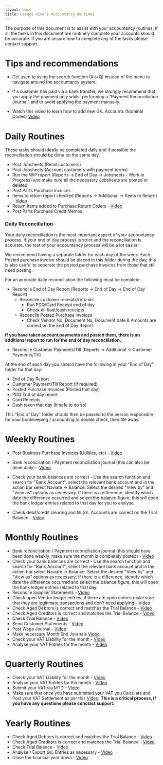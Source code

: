 ```yaml
---
layout: docs
title: Garage Hive's Accountancy Routines
---
```

The purpose of this document is to assist with your accountancy routines, if all the tasks in this document are routinely complete your accounts should be accurate. If you are unsure how to complete any of the tasks please contact support. 

# Tips and recommendations

* Get used to using the search function (Alt+Q) instead of the menu to navigate around the accountancy system. 

* If a customer has paid via a bank transfer, we strongly recommend that you apply the payment only whilst performing a "Payment Reconciliation Journal" and to avoid applying the payment manually.

* Watch this video to learn how to add new G/L Accounts (Nominal Codes) [Video](https://youtu.be/QljybTkEKYM "More Info")

# Daily Routines

These tasks should ideally be completed daily and if possible the reconciliation should be done on the same day.  

* Post Jobsheets (Retail customers)
* Post Jobsheets (Account customers with payment terms)
* Run the WIP report (Reports -> End of Day -> Jobsheets - Work in Progress) and make sure all the necessary Jobsheets are posted or deleted
* Post Parts Purchase Invoices 
* Items to return report checked (Reports -> Additional -> Items to Return) - [Video](https://youtu.be/EyVbV50EwaQ "Items to return")
* Return Items added to Purchase Return Orders - [Video](https://youtu.be/cmmgeGjnTYQ "Purchase Return Orders")
* Post Parts Purchase Credit Memos


### Daily Reconciliation

Your daily reconciliation is the most important aspect of your accountancy process. If your end of day process is strict and the reconciliation is accurate, the rest of your accountancy process will be a lot easier. 

We recommend having a separate folder for each day of the week. Each Posted purchase invoice should be placed in this folder during the day, this is also useful to seperate the posted purchase invoices from those that still need posting. 

For an accurate daily reconciliation the following must be complete:

* Reconcile End of Day Report (Reports -> End of Day -> End of Day Report)
    *   Reconcile customer receipts/refunds
        * Run PDQ/Card Receipt end of day
        * Check till float/cash receipts
    *   Reconcile Posted Purchase invoices
        * Check Vendor No, Document No, Document date & Amounts are correct on the End of Day Report

**If you have taken account payments and posted them, there is an additional report to run for the end of day reconciliation.** 

* Reconcile Customer Payments/Till (Reports -> Additional -> Customer Payments/Till)

At the end of each day you should have the following in your "End of Day" folder for that day. 

*   End of Day Report
*   Customer Payment/Till Report (If required)
*   Posted Purchase Invoices (Posted that day)
*   PDQ End of day report
*   Card Receipts
*   Cash taken that day (If safe to do so)

This "End of Day" folder should then be passed to the person responsible for your bookkeeping / accounting to double check, then file away. 

# Weekly Routines

* Post Business Purchase Invoices (Utilities, etc) - [Video](https://youtu.be/BDwUIGrgRQo "How to post Business Purchase Invoices")
* Bank reconciliation / Payment reconciliation journal (this can also be done daily) - [Video](https://youtu.be/WiAnm_VUQVQ "Payment Reconciliation Journal")
* Check your bank balances are correct - Use the search function and search for "Bank Account", select the relevant bank account and in the action bar select Naviate -> Balance. Select the desired "View by" and "View as" options as necessary. If there is a difference, identify which date the difference occurred and select the balance figure, this will open the bank ledger entries related to that day for you to analyse. 

* Check debit/credit clearing and till G/L Accounts are correct on the Trial Balance - [Video](https://youtu.be/_69SUvoUx-U "How to print Trial Balance, Aged Debtors and Aged Creditors - Business Central")


# Monthly Routines 

* Bank reconciliation / Payment reconciliation journal (this should have been done weekly, make sure the month is completely posted) - [Video](https://youtu.be/WiAnm_VUQVQ "Payment Reconciliation Journal")
* Check your bank balances are correct - Use the search function and search for "Bank Account", select the relevant bank account and in the action bar select Naviate -> Balance. Select the desired "View by" and "View as" options as necessary. If there is a difference, identify which date the difference occurred and select the balance figure, this will open the bank ledger entries related to that day. 
* Reconcile Supplier Statements - [Video](https://youtu.be/1lD1oDTGNGA "More Info")
* Check open Vendor ledger entries, if there are open entries make sure that they are legitimate transactions and don't need applying - [Video](https://youtu.be/9ZAu4ZsHWrU "More Info")
* Check Aged Debtors is correct and matches the Trial Balance - [Video](https://youtu.be/_69SUvoUx-U "How to print Trial Balance, Aged Debtors and Aged Creditors - Business Central")
* Check Aged Creditors is correct and matches the Trial Balance - [Video](https://youtu.be/_69SUvoUx-U "How to print Trial Balance, Aged Debtors and Aged Creditors - Business Central")
* Check Trial Balance - [Video](https://youtu.be/_69SUvoUx-U "How to print Trial Balance, Aged Debtors and Aged Creditors - Business Central")
* Send Customer Statements - [Video](https://youtu.be/wqyT0juRM6k "More Info")
* Post Wage Journal - [Video](https://youtu.be/6fzTnVEriVg "More Info")
* Make necessary Month End Journals [Video](https://youtu.be/d8MnGIhAYZs "More Info")
* Check your VAT Liability for the month - [Video](https://youtu.be/xOU4GByl7yg "More Info")
* Analyse your VAT Entries for the month - [Video](https://youtu.be/bW8LF0xUdUQ "More Info")

# Quarterly Routines

* Check your VAT Liability for the month - [Video](https://youtu.be/xOU4GByl7yg "More Info")
* Analyse your VAT Entries for the month - [Video](https://youtu.be/bW8LF0xUdUQ "More Info")
* Submit your VAT via MTD - [Video](https://youtu.be/nHc-qOl9e64 "More Info")
* Make sure that once you have submitted your VAT you Calculate and Post your VAT Settlement as per this [Video](https://youtu.be/nHc-qOl9e64?t=211 "More Info"). **This is a critical process, if you have any questions please conctact support.** 

# Yearly Routines

* Check Aged Debtors is correct and matches the Trial Balance - [Video](https://youtu.be/_69SUvoUx-U "How to print Trial Balance, Aged Debtors and Aged Creditors - Business Central")
* Check Aged Creditors is correct and matches the Trial Balance - [Video](https://youtu.be/_69SUvoUx-U "How to print Trial Balance, Aged Debtors and Aged Creditors - Business Central")
* Check Trial Balance - [Video](https://youtu.be/_69SUvoUx-U "How to print Trial Balance, Aged Debtors and Aged Creditors - Business Central")
* Analyse / Export G/L Entries as necessary - [Video](https://youtu.be/h-zSELBUe7Y "More Info")
* Close the financial year down - [Video](https://youtu.be/FIay8hLKphw "More Info")
